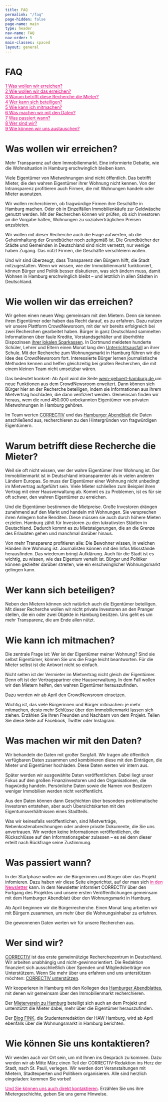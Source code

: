 ```yaml
---
title: FAQ
permalink: "/faq"
page-hidden: false
page-name: main
type: header
nav-name: FAQ
nav-order: 5
main-classes: spaced
layout: general
---
```


# FAQ

<a style="color: #e5007d" href="#1">1 Was wollen wir erreichen?</a><br>
<a style="color: #e5007d" href="#2">2 Wie wollen wir das erreichen?</a><br>
<a style="color: #e5007d" href="#3">3 Warum betrifft diese Recherche die Mieter? </a><br>
<a style="color: #e5007d" href="#4">4 Wer kann sich beteiligen?</a><br>
<a style="color: #e5007d" href="#5">5 Wie kann ich mitmachen?</a><br>
<a style="color: #e5007d" href="#6">6 Was machen wir mit den Daten?</a><br>
<a style="color: #e5007d" href="#7">7 Was passiert wann?</a><br>
<a style="color: #e5007d" href="#8">8 Wer sind wir?</a><br>
<a style="color: #e5007d" href="#9">9 Wie können wir uns austauschen?</a>


<h1><a name="1" id="1">Was wollen wir erreichen?</a></h1>

Mehr Transparenz auf dem Immobilienmarkt. Eine informierte Debatte, wie die Wohnsituation in Hamburg erschwinglich bleiben kann.

Viele Eigentümer von Mietwohnungen sind nicht öffentlich. Das betrifft Mieter, die den wahren Eigentümer ihrer Wohnung nicht kennen. Von der Intransparenz profitieren auch Firmen, die mit Wohnungen handeln oder Mieter ausnutzen.  

Wir wollen recherchieren, ob fragwürdige Firmen ihre Geschäfte in Hamburg machen. Oder ob in Einzelfällen Immobilienkäufe zur Geldwäsche genutzt werden. Mit der Recherchen können wir prüfen, ob sich Investoren an die Vorgabe halten, Wohnungen zu sozialverträglichen Preisen anzubieten.

Wir wollen mit dieser Recherche auch die Frage aufwerfen, ob die Geheimhaltung der Grundbücher noch zeitgemäß ist. Die Grundbücher der Städte und Gemeinden in Deutschland sind nicht vernetzt, nur wenige haben Zugang. Das nützt Firmen, die Geschäfte verschleiern wollen.

Und wir sind überzeugt, dass Transparenz den Bürgern hilft, die Stadt mitzugestalten. Wenn wir wissen, wie der Immobilienmarkt funktioniert, können Bürger und Politik besser diskutieren, was sich ändern muss, damit Wohnen in Hamburg erschwinglich bleibt – und letztlich in allen Städten in Deutschland.


<h1><a name="2" id="2">Wie wollen wir das erreichen?</a></h1>

Wir gehen einen neuen Weg: gemeinsam mit den Mietern. Denn sie kennen ihren Eigentümer oder haben das Recht darauf, es zu erfahren. Dazu nutzen wir unsere Plattform CrowdNewsroom, mit der wir bereits erfolgreich bei zwei Recherchen gearbeitet haben. Bürger in ganz Deutschland sammelten Informationen über faule Kredite, Vorstandsgehälter und überhöhte Dispozinsen [ihrer lokalen Sparkassen](https://correctiv.org/recherchen/sparkassen/). In Dortmund meldeten hunderte Schüler, Lehrer und Eltern einen Monat lang den [Unterrichtsausfall](https://crowdnewsroom.org/unterrichtsausfall-der-check/) an ihrer Schule. Mit der Recherche zum Wohnungsmarkt in Hamburg führen wir die Idee des CrowdNewsroom fort. Interessierte Bürger lernen journalistische Methoden kennen und helfen gleichzeitig bei großen Recherchen, die mit einem kleinen Team nicht umsetzbar wären.

Das bedeutet konkret: Ab April wird die Seite [wem-gehoert-hamburg.de ](http://wem-gehoert-hamburg.de/)um neue Funktionen aus dem CrowdNewsroom erweitert. Dann können sich Bürger hier an der Recherche beteiligen, indem sie Informationen aus ihrem Mietvertrag hochladen, die dann verifiziert werden. Gemeinsam finden wir heraus, wem die rund 450.000 unbekannten Eigentümer von privaten Mietwohnungen in Hamburg gehören.

Im Team werten [CORRECTIV](https://correctiv.org/) und das [Hamburger Abendblatt](https://www.abendblatt.de/) die Daten anschließend aus, recherchieren zu den Hintergründen von fragwürdigen Eigentümern.


<h1><a name="3" id="3">Warum betrifft diese Recherche die Mieter?</a></h1>

Weil sie oft nicht wissen, wer der wahre Eigentümer ihrer Wohnung ist. Der Immobilienmarkt ist in Deutschland intransparenter als in vielen anderen Ländern Europas. So muss der Eigentümer einer Wohnung nicht unbedingt im Mietvertrag aufgeführt sein. Viele Mieter schließen zum Beispiel ihren Vertrag mit einer Hausverwaltung ab. Kommt es zu Problemen, ist es für sie oft schwer, den wahren Eigentümer zu erreichen.

Und die Eigentümer bestimmen die Mietpreise. Große Investoren drängen zunehmend auf den Markt und handeln mit Wohnungen. Sie versprechen ihren Anlegern hohe Renditen. Diese müssen sie auch durch höhere Mieten erzielen. Hamburg zählt für Investoren zu den lukrativsten Städten in Deutschland. Dadurch kommt es zu Mietsteigerungen, die an die Grenze des Erlaubten gehen und manchmal darüber hinaus.

Von mehr Transparenz profitieren alle: Die Bewohner wissen, in welchen Händen ihre Wohnung ist. Journalisten können mit den Infos Missstände herausfinden. Das wiederum bringt Aufklärung. Auch für die Stadt ist es wichtig, zu wissen, wie das Eigentum verteilt ist. Bürger und Politiker können gezielter darüber streiten, wie ein erschwinglicher Wohnungsmarkt gelingen kann.


<h1><a name="4" id="4">Wer kann sich beteiligen?</a></h1>

Neben den Mietern können sich natürlich auch die Eigentümer beteiligen. Mit dieser Recherche wollen wir nicht private Investoren an den Pranger stellen, die ein oder zwei Objekte in Hamburg besitzen. Uns geht es um mehr Transparenz, die am Ende allen nützt.


<h1><a name="5" id="5">Wie kann ich mitmachen?</a></h1>

Die zentrale Frage ist: Wer ist der Eigentümer meiner Wohnung? Sind sie selbst Eigentümer, können Sie uns die Frage leicht beantworten. Für die Mieter selbst ist die Antwort nicht so einfach. 

Nicht selten ist der Vermieter im Mietvertrag nicht gleich der Eigentümer. Denn oft ist der Vertragspartner eine Hausverwaltung. In dem Fall wollen wir den Mietern helfen, den wahren Eigentümer herauszufinden. 

Dazu werden wir ab April den CrowdNewsroom einsetzen.

Wichtig ist, das viele Bürgerinnen und Bürger mitmachen: je mehr mitmachen, desto mehr Schlüsse über den Immobilienmarkt lassen sich ziehen. Erzählen Sie Ihren Freunden und Nachbarn von dem Projekt. Teilen Sie diese Seite auf Facebook, Twitter oder Instagram.

<h1><a name="6" id="6">Was machen wir mit den Daten?</a></h1>

Wir behandeln die Daten mit großer Sorgfalt. Wir tragen alle öffentlich verfügbaren Daten zusammen und kombinieren diese mit den Einträgen, die Mieter und Eigentümer hochladen. Diese Daten werten wir intern aus. 

Später werden wir ausgewählte Daten veröffentlichen. Dabei liegt unser Fokus auf den großen Finanzinvestoren und den Organisationen, die fragwürdig handeln. Persönliche Daten sowie die Namen von Besitzern weniger Immobilien werden nicht veröffentlicht. 

Aus den Daten können dann Geschichten über besonders problematische Investoren entstehen, aber auch Übersichtskarten mit den Eigentumsverhältnissen eines Stadtteils.

Was wir keinesfalls veröffentlichen, sind Mietverträge, Nebenkostenabrechnungen oder andere private Dokumente, die Sie uns anvertrauen. Wir werden keine Informationen veröffentlichen, die Rückschlüsse auf den Informationsgeber zulassen – es sei denn dieser erteilt nach Rückfrage seine Zustimmung.


<h1><a name="7" id="7">Was passiert wann?</a></h1>

In der Startphase wollen wir die Bürgerinnen und Bürger über das Projekt infomieren. Dazu haben wir diese Seite eingerichtet, auf der man sich <a style="color: #e5007d" href="/#signup">in den Newsletter</a> kann. In dem Newsletter informiert CORRECTIV über den Fortgang des Projektes und unsere ersten Veröffentlichungen gemeinsam mit dem Hamburger Abendblatt über den Wohnungsmarkt in Hamburg.

Ab April beginnen wir die Bürgerrecherche. Einen Monat lang arbeiten wir mit Bürgern zusammen, um mehr über die Wohnungsinhaber zu erfahren. 

Die gewonnenen Daten werten wir für unsere Recherchen aus.


<h1><a name="8" id="8">Wer sind wir?</a></h1>

[CORRECTIV](https://correctiv.org/) ist das erste gemeinnützige Recherchezentrum in Deutschland. Wir arbeiten unabhängig und nicht-gewinnorientiert. Die Redaktion finanziert sich ausschließlich über Spenden und Mitgliedsbeiträge von Unterstützern. Wenn Sie mehr über uns erfahren und uns unterstützen möchten: [CORRECTIV unterstützen](https://correctiv.org/unterstuetzen/).

Wir kooperieren in Hamburg mit den Kollegen des [Hamburger Abendblattes](https://www.abendblatt.de/), mit denen wir gemeinsam über den Immobilienmarkt recherchieren. 

Der [Mieterverein zu Hamburg](https://www.mieterverein-hamburg.de/de/) beteiligt sich auch an dem Projekt und unterstützt die Mieter dabei, mehr über die Eigentümer herauszufinden.

Der [Blog FINK](https://fink.hamburg/), die Studentenredaktion der HAW Hamburg, wird ab April ebenfalls über die Wohnungsmarkt in Hamburg berichten.

<h1><a name="9" id="9">Wie können Sie uns kontaktieren?</a></h1>

Wir werden auch vor Ort sein, um mit Ihnen ins Gespräch zu kommen. Dazu werden wir ab Mitte März einen Teil der CORRECTIV-Redaktion ins Herz der Stadt, nach St. Pauli, verlegen. Wir werden dort Veranstaltungen mit Mietern, Stadtexperten und Politikern organisieren. Alle sind herzlich eingeladen: kommen Sie vorbei!

<a style="color: #e5007d" href="/kontakt">Und Sie können uns auch direkt kontaktieren</a>. Erzählen Sie uns ihre Mietergeschichte, geben Sie uns gerne Hinweise. 

